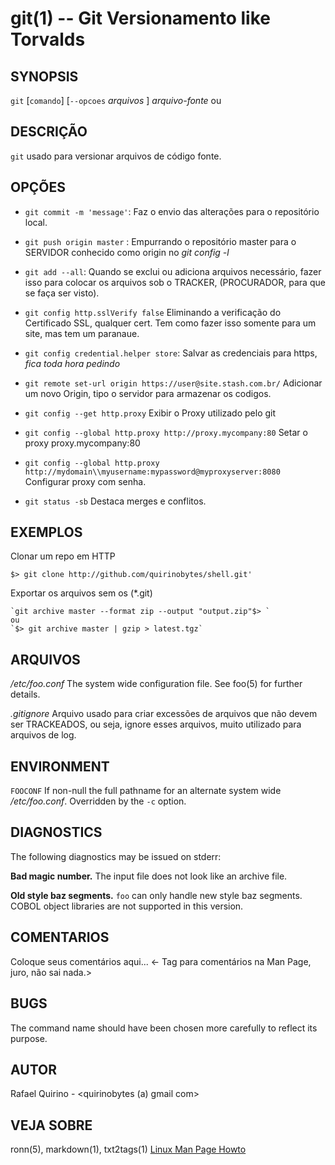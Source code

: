 git(1) -- Git Versionamento like Torvalds
===============================================


SYNOPSIS
--------

`git` [`comando`] [`--opcoes` *arquivos* ] *arquivo-fonte* ou

DESCRIÇÃO
---------

`git` usado para versionar arquivos de código fonte.

OPÇÕES
------

* `git commit -m 'message'`:
	Faz o envio das alterações para o repositório local.

* `git push origin master` :
	Empurrando o repositório master para o SERVIDOR conhecido como origin no *git config -l*

* `git add --all`:
	Quando se exclui ou adiciona arquivos necessário, fazer isso para colocar os arquivos sob o TRACKER, (PROCURADOR, para que se faça ser visto).


* `git config http.sslVerify false`
	Eliminando a verificação do Certificado SSL, qualquer cert. Tem como fazer isso somente para um site, mas tem um paranaue.

* `git config credential.helper store`:
	Salvar as credenciais para https, *fica toda hora pedindo*

* `git remote set-url origin https://user@site.stash.com.br/`
	Adicionar um novo Origin, tipo o servidor para armazenar os codigos.

* `git config --get http.proxy`
	Exibir o Proxy utilizado pelo git

* `git config --global http.proxy http://proxy.mycompany:80`
	Setar o proxy proxy.mycompany:80


* `git config --global http.proxy http://mydomain\\myusername:mypassword@myproxyserver:8080`
	Configurar proxy com senha.

* `git status -sb`
	Destaca merges e conflitos.


EXEMPLOS
--------

Clonar um repo em HTTP

   `$> git clone http://github.com/quirinobytes/shell.git'`

Exportar os arquivos sem os (\*.git)

	`git archive master --format zip --output "output.zip"$> `
	ou
	`$> git archive master | gzip > latest.tgz`

ARQUIVOS
--------

*/etc/foo.conf*
  The system wide configuration file. See foo(5) for further details.

*.gitignore*
	Arquivo usado para criar excessões de arquivos que não devem ser TRACKEADOS, ou seja, ignore esses arquivos,
	muito utilizado para arquivos de log.

ENVIRONMENT
-----------

`FOOCONF`
  If non-null the full pathname for an alternate system wide */etc/foo.conf*.
  Overridden by the `-c` option.

DIAGNOSTICS
-----------

The following diagnostics may be issued on stderr:

**Bad magic number.**
  The input file does not look like an archive file.

**Old style baz segments.**
  `foo` can only handle new style baz segments. COBOL object libraries are not
  supported in this version.

COMENTARIOS
-----------

Coloque seus comentários aqui...
<- Tag para comentários na Man Page, juro, não sai nada.>

BUGS
----

The command name should have been chosen more carefully to reflect its
purpose.

AUTOR
-----

Rafael Quirino - <quirinobytes (a) gmail com>

VEJA SOBRE
----------

ronn(5), markdown(1), txt2tags(1) [Linux Man Page Howto](
http://www.schweikhardt.net/man_page_howto.html)
